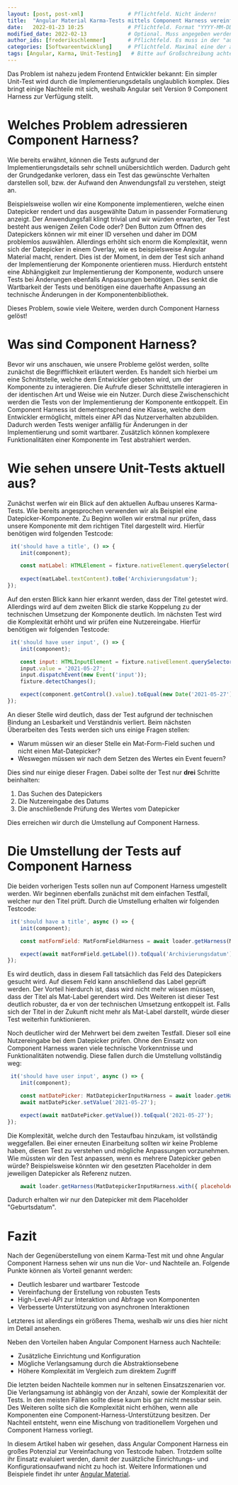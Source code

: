 ```yaml
---
layout: [post, post-xml]              # Pflichtfeld. Nicht ändern!
title:  "Angular Material Karma-Tests mittels Component Harness vereinfachen"         # Pflichtfeld. Bitte einen Titel für den Blog Post angeben.
date:   2022-01-23 10:25              # Pflichtfeld. Format "YYYY-MM-DD HH:MM". Muss für Veröffentlichung in der Vergangenheit liegen. (Für Preview egal)
modified_date: 2022-02-13             # Optional. Muss angegeben werden, wenn eine bestehende Datei geändert wird.
author_ids: [frederikschlemmer]       # Pflichtfeld. Es muss in der "authors.yml" einen Eintrag mit diesen Namen geben.
categories: [Softwareentwicklung]     # Pflichtfeld. Maximal eine der angegebenen Kategorien verwenden.
tags: [Angular, Karma, Unit-Testing]   # Bitte auf Großschreibung achten.
---
```


Das Problem ist nahezu jedem Frontend Entwickler bekannt: Ein simpler Unit-Test wird durch die Implementierungsdetails unglaublich komplex.
Dies bringt einige Nachteile mit sich, weshalb Angular seit Version 9 Component Harness zur Verfügung stellt.

# Welches Problem adressieren Component Harness?
Wie bereits erwähnt, können die Tests aufgrund der Implementierungsdetails sehr schnell unübersichtlich werden.
Dadurch geht der Grundgedanke verloren, dass ein Test das gewünschte Verhalten darstellen soll, bzw. der Aufwand den Anwendungsfall zu verstehen, steigt an.

Beispielsweise wollen wir eine Komponente implementieren, welche einen Datepicker rendert und das ausgewählte Datum in passender Formatierung anzeigt.
Der Anwendungsfall klingt trivial und wir würden erwarten, der Test besteht aus wenigen Zeilen Code oder?
Den Button zum Öffnen des Datepickers können wir mit einer ID versehen und daher im DOM problemlos auswählen.
Allerdings erhöht sich enorm die Komplexität, wenn sich der Datepicker in einem Overlay, wie es beispielsweise Angular Material macht, rendert.
Dies ist der Moment, in dem der Test sich anhand der Implementierung der Komponente orientieren muss.
Hierdurch entsteht eine Abhängigkeit zur Implementierung der Komponente, wodurch unsere Tests bei Änderungen ebenfalls Anpassungen benötigen.
Dies senkt die Wartbarkeit der Tests und benötigen eine dauerhafte Anpassung an technische Änderungen in der Komponentenbibliothek.

Dieses Problem, sowie viele Weitere, werden durch Component Harness gelöst!

# Was sind Component Harness?
Bevor wir uns anschauen, wie unsere Probleme gelöst werden, sollte zunächst die Begrifflichkeit erläutert werden.
Es handelt sich hierbei um eine Schnittstelle, welche dem Entwickler geboten wird, um der Komponente zu interagieren.
Die Aufrufe dieser Schnittstelle interagieren in der identischen Art und Weise wie ein Nutzer.
Durch diese Zwischenschicht werden die Tests von der Implementierung der Komponente entkoppelt.
Ein Component Harness ist dementsprechend eine Klasse, welche dem Entwickler ermöglicht, mittels einer API das Nutzerverhalten abzubilden.
Dadurch werden Tests weniger anfällig für Änderungen in der Implementierung und somit wartbarer.
Zusätzlich können komplexere Funktionalitäten einer Komponente im Test abstrahiert werden.

# Wie sehen unsere Unit-Tests aktuell aus?
Zunächst werfen wir ein Blick auf den aktuellen Aufbau unseres Karma-Tests.
Wie bereits angesprochen verwenden wir als Beispiel eine Datepicker-Komponente.
Zu Beginn wollen wir erstmal nur prüfen, dass unsere Komponente mit dem richtigen Titel dargestellt wird.
Hierfür benötigen wird folgenden Testcode:

```js
 it('should have a title', () => {
    init(component);

    const matLabel: HTMLElement = fixture.nativeElement.querySelector('mat-label');
    
    expect(matLabel.textContent).toBe('Archivierungsdatum');
});
```

Auf den ersten Blick kann hier erkannt werden, dass der Titel getestet wird.
Allerdings wird auf dem zweiten Blick die starke Koppelung zu der technischen Umsetzung der Komponente deutlich.
Im nächsten Test wird die Komplexität erhöht und wir prüfen eine Nutzereingabe.
Hierfür benötigen wir folgenden Testcode:

```js
 it('should have user input', () => {
    init(component);

    const input: HTMLInputElement = fixture.nativeElement.querySelector('mat-form-field').querySelector('input');
    input.value = '2021-05-27';
    input.dispatchEvent(new Event('input'));
    fixture.detectChanges();

    expect(component.getControl().value).toEqual(new Date('2021-05-27'));
});
```

An dieser Stelle wird deutlich, dass der Test aufgrund der technischen Bindung an Lesbarkeit und Verständnis verliert.
Beim nächsten Überarbeiten des Tests werden sich uns einige Fragen stellen:

* Warum müssen wir an dieser Stelle ein Mat-Form-Field suchen und nicht einen Mat-Datepicker?
* Weswegen müssen wir nach dem Setzen des Wertes ein Event feuern?

Dies sind nur einige dieser Fragen.
Dabei sollte der Test nur **drei** Schritte beinhalten:

1. Das Suchen des Datepickers
2. Die Nutzereingabe des Datums 
3. Die anschließende Prüfung des Wertes vom Datepicker

Dies erreichen wir durch die Umstellung auf Component Harness.

# Die Umstellung der Tests auf Component Harness
Die beiden vorherigen Tests sollen nun auf Component Harness umgestellt werden.
Wir beginnen ebenfalls zunächst mit dem einfachen Testfall, welcher nur den Titel prüft.
Durch die Umstellung erhalten wir folgenden Testcode:

```js
 it('should have a title', async () => {
    init(component);

    const matFormField: MatFormFieldHarness = await loader.getHarness(MatFormFieldHarness);

    expect(await matFormField.getLabel()).toEqual('Archivierungsdatum');
});
```

Es wird deutlich, dass in diesem Fall tatsächlich das Feld des Datepickers gesucht wird.
Auf diesem Feld kann anschließend das Label geprüft werden.
Der Vorteil hierdurch ist, dass wird nicht mehr wissen müssen, dass der Titel als Mat-Label gerendert wird.
Des Weiteren ist dieser Test deutlich robuster, da er von der technischen Umsetzung entkoppelt ist.
Falls sich der Titel in der Zukunft nicht mehr als Mat-Label darstellt, würde dieser Test weiterhin funktionieren.

Noch deutlicher wird der Mehrwert bei dem zweiten Testfall.
Dieser soll eine Nutzereingabe bei dem Datepicker prüfen.
Ohne den Einsatz von Component Harness waren viele technische Vorkenntnisse und Funktionalitäten notwendig.
Diese fallen durch die Umstellung vollständig weg:

```js
 it('should have user input', async () => {
    init(component);

    const matDatePicker: MatDatepickerInputHarness = await loader.getHarness(MatDatepickerInputHarness);
    await matDatePicker.setValue('2021-05-27');

    expect(await matDatePicker.getValue()).toEqual('2021-05-27');
});
```

Die Komplexität, welche durch den Testaufbau hinzukam, ist vollständig weggefallen.
Bei einer erneuten Einarbeitung sollten wir keine Probleme haben, diesen Test zu verstehen und mögliche Anpassungen vorzunehmen.
Wie müssten wir den Test anpassen, wenn es mehrere Datepicker geben würde?
Beispielsweise könnten wir den gesetzten Placeholder in dem jeweiligen Datepicker als Referenz nutzen.

```js
    await loader.getHarness(MatDatepickerInputHarness.with({ placeholder: 'Geburtsdatum' }));
```

Dadurch erhalten wir nur den Datepicker mit dem Placeholder "Geburtsdatum".

# Fazit

Nach der Gegenüberstellung von einem Karma-Test mit und ohne Angular Component Harness sehen wir uns nun die Vor- und Nachteile an.
Folgende Punkte können als Vorteil genannt werden:

* Deutlich lesbarer und wartbarer Testcode
* Vereinfachung der Erstellung von robusten Tests
* High-Level-API zur Interaktion und Abfrage von Komponenten
* Verbesserte Unterstützung von asynchronen Interaktionen

Letzteres ist allerdings ein größeres Thema, weshalb wir uns dies hier nicht im Detail ansehen.

Neben den Vorteilen haben Angular Component Harness auch Nachteile:

* Zusätzliche Einrichtung und Konfiguration
* Mögliche Verlangsamung durch die Abstraktionsebene
* Höhere Komplexität im Vergleich zum direktem Zugriff

Die letzten beiden Nachteile kommen nur in seltenen Einsatzszenarien vor.
Die Verlangsamung ist abhängig von der Anzahl, sowie der Komplexität der Tests.
In den meisten Fällen sollte diese kaum bis gar nicht messbar sein.
Des Weiteren sollte sich die Komplexität nicht erhöhen, wenn alle Komponenten eine Component-Harness-Unterstützung besitzen.
Der Nachteil entsteht, wenn eine Mischung von traditionellem Vorgehen und Component Harness vorliegt.


In diesem Artikel haben wir gesehen, dass Angular Component Harness ein großes Potenzial zur Vereinfachung von Testcode haben.
Trotzdem sollte ihr Einsatz evaluiert werden, damit der zusätzliche Einrichtungs- und Konfigurationsaufwand nicht zu hoch ist.
Weitere Informationen und Beispiele findet ihr unter [Angular Material](https://material.angular.io/cdk/test-harnesses/overview#component-test-harnesses).



